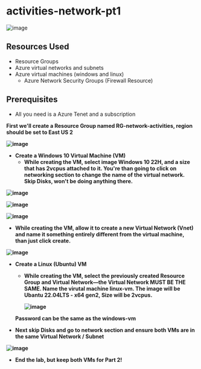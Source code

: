 # activities-network-pt1


![image](https://github.com/user-attachments/assets/8e15530e-d851-4467-8421-61c172f9daf0)    

<h2>Resources Used</h2>

- Resource Groups
- Azure virtual networks and subnets
- Azure virtual machines (windows and linux)
  - Azure Network Security Groups (Firewall Resource)



<h2>Prerequisites</h2>


- All you need is a Azure Tenet and a subscription




<b/>
















First we'll create a Resource Group named RG-network-activities, region should be set to East US 2

![image](https://github.com/user-attachments/assets/937a8eea-4844-49b2-bdba-2f43c0e8f700)




- Create a Windows 10 Virtual Machine (VM)
   - While creating the VM, select image Windows 10 22H, and a size that has 2vcpus attached to it.
     You're than going to click on networking section to change the name of the virtual network. Skip Disks, won't be doing anything there.
 
![image](https://github.com/user-attachments/assets/5fb4b6e5-f7d0-4d37-9ba2-76eb3e956d83)


![image](https://github.com/user-attachments/assets/d1995009-5f01-4814-a1d1-430a0a943c39)


![image](https://github.com/user-attachments/assets/80f91df3-05a5-48d5-8b60-df3c172875c8)



   - While creating the VM, allow it to create a new Virtual Network (Vnet) and name it something entirely different from the virtual machine, than just click create. 

![image](https://github.com/user-attachments/assets/fbc289ff-c81b-4d49-8bb5-e79e84f5a4ec)

   
- Create a Linux (Ubuntu) VM
   - While creating the VM, select the previously created Resource Group and Virtual Network—the Virtual Network MUST BE THE SAME. Name the virutal machine linux-vm.
     The image will be Ubantu 22.04LTS - x64 gen2, Size will be 2vcpus.
 
     ![image](https://github.com/user-attachments/assets/a1c6e902-c809-464c-95ff-5ff45a12de5c)

    Password can be the same as the windows-vm 
 

  
- Next skip Disks and go to network section and ensure both VMs are in the same Virtual Network / Subnet

![image](https://github.com/user-attachments/assets/bb06b155-5e9b-476f-9bae-b993ed0c990c)




- End the lab, but keep both VMs for Part 2!

